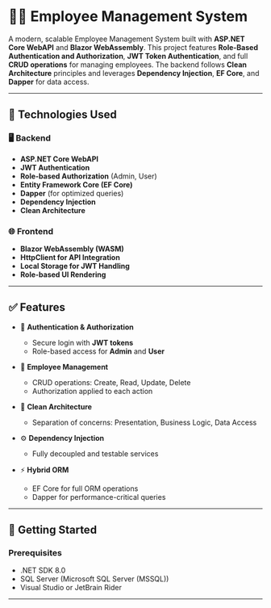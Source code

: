 # 👨‍💼 Employee Management System

A modern, scalable Employee Management System built with **ASP.NET Core WebAPI** and **Blazor WebAssembly**. This project features **Role-Based Authentication and Authorization**, **JWT Token Authentication**, and full **CRUD operations** for managing employees. The backend follows **Clean Architecture** principles and leverages **Dependency Injection**, **EF Core**, and **Dapper** for data access.

---

## 🔧 Technologies Used

### 🖥 Backend
- **ASP.NET Core WebAPI**
- **JWT Authentication**
- **Role-based Authorization** (Admin, User)
- **Entity Framework Core (EF Core)**
- **Dapper** (for optimized queries)
- **Dependency Injection**
- **Clean Architecture**

### 🌐 Frontend
- **Blazor WebAssembly (WASM)**
- **HttpClient for API Integration**
- **Local Storage for JWT Handling**
- **Role-based UI Rendering**

---

## ✅ Features

- 🔐 **Authentication & Authorization**
  - Secure login with **JWT tokens**
  - Role-based access for **Admin** and **User**
    
- 👥 **Employee Management**
  - CRUD operations: Create, Read, Update, Delete
  - Authorization applied to each action
 
- 🧱 **Clean Architecture**
  - Separation of concerns: Presentation, Business Logic, Data Access
 
- ⚙️ **Dependency Injection**
  - Fully decoupled and testable services
    
- ⚡ **Hybrid ORM**
  - EF Core for full ORM operations
  - Dapper for performance-critical queries
 
---

## 🚀 Getting Started

### Prerequisites
- .NET SDK 8.0 
- SQL Server (Microsoft SQL Server (MSSQL))
- Visual Studio or JetBrain Rider

---
